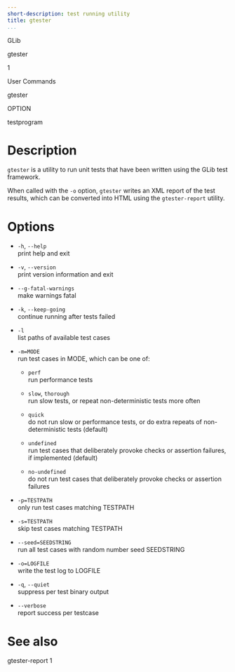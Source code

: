 ```yaml
---
short-description: test running utility
title: gtester
...
```


GLib

gtester

1

User Commands

gtester

OPTION

testprogram

# Description

`gtester` is a utility to run unit tests that have been written using
the GLib test framework.

When called with the `-o` option, `gtester` writes an XML report of the
test results, which can be converted into HTML using the
`gtester-report` utility.

# Options

  - `-h`, `--help`  
    print help and exit

  - `-v`, `--version`  
    print version information and exit

  - `--g-fatal-warnings`  
    make warnings fatal

  - `-k`, `--keep-going`  
    continue running after tests failed

  - `-l`  
    list paths of available test cases

  - `-m=MODE`  
    run test cases in MODE, which can be one of:
    
      - `perf`  
        run performance tests
    
      - `slow`, `thorough`  
        run slow tests, or repeat non-deterministic tests more often
    
      - `quick`  
        do not run slow or performance tests, or do extra repeats of
        non-deterministic tests (default)
    
      - `undefined`  
        run test cases that deliberately provoke checks or assertion
        failures, if implemented (default)
    
      - `no-undefined`  
        do not run test cases that deliberately provoke checks or
        assertion failures

  - `-p=TESTPATH`  
    only run test cases matching TESTPATH

  - `-s=TESTPATH`  
    skip test cases matching TESTPATH

  - `--seed=SEEDSTRING`  
    run all test cases with random number seed SEEDSTRING

  - `-o=LOGFILE`  
    write the test log to LOGFILE

  - `-q`, `--quiet`  
    suppress per test binary output

  - `--verbose`  
    report success per testcase

# See also

gtester-report 1
